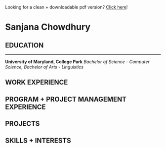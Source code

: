 Looking for a clean + downloadable pdf version? [Click here](https://sanjananana.github.io/pages/resume/)!

# Sanjana Chowdhury

## EDUCATION
---------------------------------------------------
**University of Maryland, College Park**
*Bachelor of Science - Computer Science, Bachelor of Arts - Linguistics*
## WORK EXPERIENCE
## PROGRAM + PROJECT MANAGEMENT EXPERIENCE 
## PROJECTS
## SKILLS + INTERESTS
